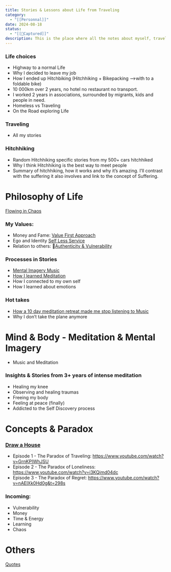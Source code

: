 ```yaml
---
title: Stories & Lessons about Life from Traveling
category:
  - "[[Personnal]]"
date: 2024-08-18
status:
  - "[[📝Captured]]"
description: This is the place where all the notes about myself, traveling, life in general will be created from. It'll take me a few months to have something decently organized.
---
```

### Life choices 
- Highway to a normal Life
- Why I decided to leave my job
- How I ended up Hitchbiking (Hitchhiking + Bikepacking -->with to a foldable bike) 
- 10 000km over 2 years, no hotel no restaurant no transport.
- I worked 2 years in associations, surrounded by migrants, kids and people in need. 
- Homeless vs Traveling
- On the Road exploring Life

### Traveling
- All my stories

### Hitchhiking 
- Random Hitchhiking specific stories from my 500+ cars hitchhiked
- Why I think Hitchhiking is the best way to meet people
- Summary of hitchhiking, how it works and why it’s amazing. I’ll contrast with the suffering it also involves and link to the concept of Suffering.

# Philosophy of Life

[Flowing in Chaos](/notes/flowing-in-chaos)
### My Values:
- Money and Fame: [Value First Approach](/notes/valuevfa) 
- Ego and Identity [Self Less Service](/notes/value-self-less-service)
- Relation to others: 📝[Authenticity & Vulnerability](/notes/authenticity)



### Processes in Stories
- [Mental Imagery Music](mental-imagery)
- [How I learned Meditation](how-i-learned-meditation)
- How I connected to my own self
- How I learned about emotions



### Hot takes 
- [How a 10 day meditation retreat made me stop listening to Music](/notes/how-a-10-day-meditation-retreat-made-me-stop-listening-to-music)
- Why I don’t take the plane anymore

# Mind & Body - Meditation & Mental Imagery 
- Music and Meditation

### Insights & Stories from 3+ years of intense meditation
- Healing my knee
- Observing and healing traumas
- Freeing my body
- Feeling at peace (finally)
- Addicted to the Self Discovery process


# Concepts & Paradox
### [Draw a House](/notes/draw-a-house)
- Episode 1 - The Paradox of Traveling:  https://www.youtube.com/watch?v=GrnKPIWhJSU
- Episode 2 - The Paradox of Loneliness: https://www.youtube.com/watch?v=i3KQjmd04dc
- Episode 3 - The Paradox of Regret: https://www.youtube.com/watch?v=nAElXk0Hd0g&t=298s

### Incoming: 
+ Vulnerability
+ Money
+ Time & Energy
+ Learning 
+ Chaos

# Others

[Quotes](/notes/quotes)